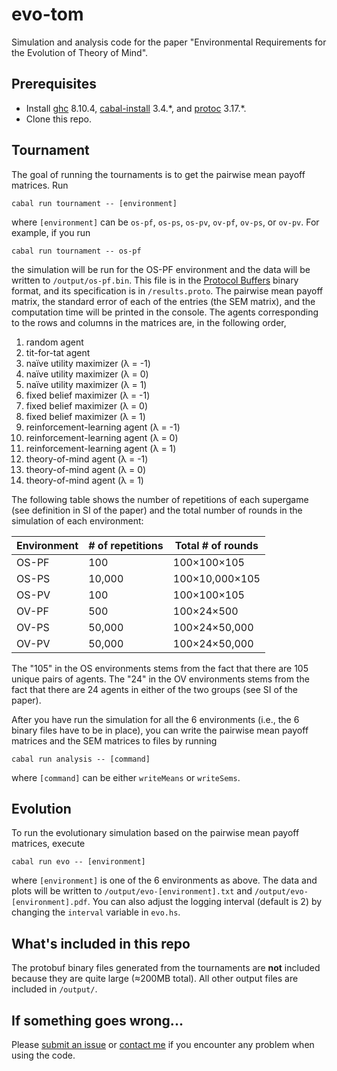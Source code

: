 # evo-tom

Simulation and analysis code for the paper "Environmental Requirements for the Evolution of Theory of Mind".

## Prerequisites

- Install [ghc](https://www.haskell.org/ghc/) 8.10.4, [cabal-install](https://www.haskell.org/cabal/) 3.4.\*, and [protoc](https://github.com/protocolbuffers/protobuf) 3.17.\*.
- Clone this repo.

## Tournament

The goal of running the tournaments is to get the pairwise mean payoff matrices. Run

``` shell
cabal run tournament -- [environment]
```

where `[environment]` can be `os-pf`, `os-ps`, `os-pv`, `ov-pf`, `ov-ps`, or `ov-pv`. For example, if you run

``` shell
cabal run tournament -- os-pf
```

the simulation will be run for the OS-PF environment and the data will be written to `/output/os-pf.bin`. This file is in the [Protocol Buffers](https://developers.google.com/protocol-buffers) binary format, and its specification is in `/results.proto`. The pairwise mean payoff matrix, the standard error of each of the entries (the SEM matrix), and the computation time will be printed in the console. The agents corresponding to the rows and columns in the matrices are, in the following order,

1. random agent
2. tit-for-tat agent
3. naïve utility maximizer (λ = -1)
4. naïve utility maximizer (λ = 0)
5. naïve utility maximizer (λ = 1)
6. fixed belief maximizer (λ = -1)
7. fixed belief maximizer (λ = 0)
8. fixed belief maximizer (λ = 1)
9. reinforcement-learning agent (λ = -1)
10. reinforcement-learning agent (λ = 0)
11. reinforcement-learning agent (λ = 1)
12. theory-of-mind agent (λ = -1)
13. theory-of-mind agent (λ = 0)
14. theory-of-mind agent (λ = 1)

The following table shows the number of repetitions of each supergame (see definition in SI of the paper) and the total number of rounds in the simulation of each environment:

| Environment | # of repetitions | Total # of rounds |
|-------------|------------------|-------------------|
| OS-PF       | 100              | 100×100×105       |
| OS-PS       | 10,000           | 100×10,000×105    |
| OS-PV       | 100              | 100×100×105       |
| OV-PF       | 500              | 100×24×500        |
| OV-PS       | 50,000           | 100×24×50,000     |
| OV-PV       | 50,000           | 100×24×50,000     |

The "105" in the OS environments stems from the fact that there are 105 unique pairs of agents. The "24" in the OV environments stems from the fact that there are 24 agents in either of the two groups (see SI of the paper).

After you have run the simulation for all the 6 environments (i.e., the 6 binary files have to be in place), you can write the pairwise mean payoff matrices and the SEM matrices to files by running

``` shell
cabal run analysis -- [command]
```

where `[command]` can be either `writeMeans` or `writeSems`.

## Evolution

To run the evolutionary simulation based on the pairwise mean payoff matrices, execute

``` shell
cabal run evo -- [environment]
```

where `[environment]` is one of the 6 environments as above. The data and plots will be written to `/output/evo-[environment].txt` and `/output/evo-[environment].pdf`. You can also adjust the logging interval (default is 2) by changing the `interval` variable in `evo.hs`.

## What's included in this repo

The protobuf binary files generated from the tournaments are **not** included because they are quite large (≈200MB total). All other output files are included in `/output/`.

## If something goes wrong...

Please [submit an issue](https://github.com/jameswhqi/evo-tom/issues) or [contact me](mailto:wqi@ucsd.edu) if you encounter any problem when using the code.

